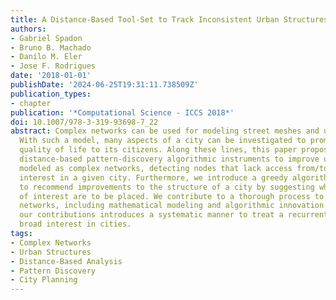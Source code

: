 ```yaml
---
title: A Distance-Based Tool-Set to Track Inconsistent Urban Structures Through Complex-Networks
authors:
- Gabriel Spadon
- Bruno B. Machado
- Danilo M. Eler
- Jose F. Rodrigues
date: '2018-01-01'
publishDate: '2024-06-25T19:31:11.738509Z'
publication_types:
- chapter
publication: '*Computational Science - ICCS 2018*'
doi: 10.1007/978-3-319-93698-7_22
abstract: Complex networks can be used for modeling street meshes and urban agglomerates.
  With such a model, many aspects of a city can be investigated to promote a better
  quality of life to its citizens. Along these lines, this paper proposes a set of
  distance-based pattern-discovery algorithmic instruments to improve urban structures
  modeled as complex networks, detecting nodes that lack access from/to points of
  interest in a given city. Furthermore, we introduce a greedy algorithm that is able
  to recommend improvements to the structure of a city by suggesting where points
  of interest are to be placed. We contribute to a thorough process to deal with complex
  networks, including mathematical modeling and algorithmic innovation. The set of
  our contributions introduces a systematic manner to treat a recurrent problem of
  broad interest in cities.
tags:
- Complex Networks
- Urban Structures
- Distance-Based Analysis
- Pattern Discovery
- City Planning
---
```

